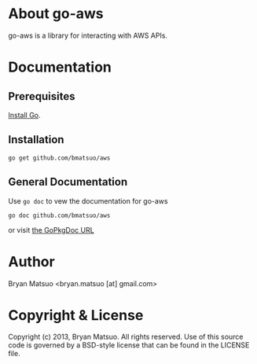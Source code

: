 
[install go]: http://golang.org/install.html "Install Go"
[the gopkgdoc url]: http://go.pkgdoc.org/github.com/bmatsuo/aws/ "the GoPkgDoc URL"

About go-aws
=============

go-aws is a library for interacting with AWS APIs.

Documentation
=============

Prerequisites
-------------

[Install Go][].

Installation
-------------

    go get github.com/bmatsuo/aws

General Documentation
---------------------

Use `go doc` to vew the documentation for go-aws

    go doc github.com/bmatsuo/aws

or visit [the GoPkgDoc URL][]


Author
======

Bryan Matsuo &lt;bryan.matsuo [at] gmail.com&gt;

Copyright & License
===================

Copyright (c) 2013, Bryan Matsuo.
All rights reserved.
Use of this source code is governed by a BSD-style license that can be
found in the LICENSE file.
